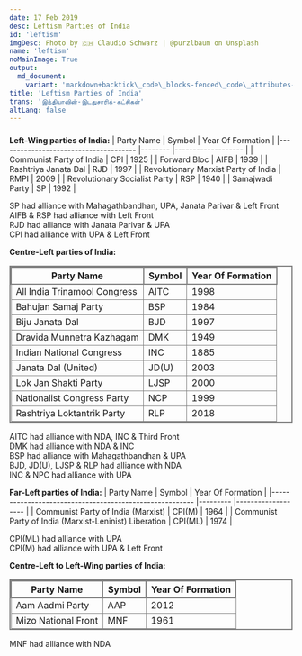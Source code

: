 ```yaml
---
date: 17 Feb 2019
desc: Leftism Parties of India
id: 'leftism'
imgDesc: Photo by 🇨🇭 Claudio Schwarz | @purzlbaum on Unsplash
name: 'leftism'
noMainImage: True
output:
  md_document:
    variant: 'markdown+backtick\_code\_blocks-fenced\_code\_attributes-header\_attributes'
title: 'Leftism Parties of India'
trans: 'இந்தியாவின்-இடதுசாரிக்-கட்சிகள்'
altLang: false
---
```


### 

**Left-Wing parties of India:**
| Party Name                           	| Symbol 	| Year Of Formation 	|
|--------------------------------------	|--------	|-------------------	|
| Communist Party of India             	| CPI    	| 1925              	|
| Forward Bloc                         	| AIFB   	| 1939              	|
| Rashtriya Janata Dal                 	| RJD    	| 1997              	|
| Revolutionary Marxist Party of India 	| RMPI   	| 2009              	|
| Revolutionary Socialist Party        	| RSP    	| 1940              	|
| Samajwadi Party                      	| SP     	| 1992              	|

SP had alliance with Mahagathbandhan, UPA, Janata Parivar & Left Front  
AIFB & RSP had alliance with Left Front  
RJD had alliance with Janata Parivar & UPA  
CPI had alliance with UPA & Left Front  

**Centre-Left parties of India:**

| Party Name                   	| Symbol 	| Year Of Formation 	|
|------------------------------	|--------	|-------------------	|
| All India Trinamool Congress 	| AITC   	| 1998              	|
| Bahujan Samaj Party          	| BSP    	| 1984              	|
| Biju Janata Dal              	| BJD    	| 1997              	|
| Dravida Munnetra Kazhagam    	| DMK    	| 1949              	|
| Indian National Congress     	| INC    	| 1885              	|
| Janata Dal (United)          	| JD(U)  	| 2003              	|
| Lok Jan Shakti Party         	| LJSP   	| 2000              	|
| Nationalist Congress Party   	| NCP    	| 1999              	|
| Rashtriya Loktantrik Party   	| RLP    	| 2018              	|

AITC had alliance with NDA, INC & Third Front  
DMK had alliance with NDA & INC  
BSP had alliance with Mahagathbandhan & UPA  
BJD, JD(U), LJSP & RLP had alliance with NDA  
INC & NPC had alliance with UPA 


**Far-Left parties of India:**
| Party Name                                             	| Symbol  	| Year Of Formation 	|
|--------------------------------------------------------	|---------	|-------------------	|
| Communist Party of India (Marxist)                     	| CPI(M)  	| 1964              	|
| Communist Party of India (Marxist-Leninist) Liberation 	| CPI(ML) 	| 1974              	|

CPI(ML) had alliance with UPA  
CPI(M) had alliance with UPA & Left Front

**Centre-Left to Left-Wing parties of India:**

| Party Name          	| Symbol 	| Year Of Formation 	|
|---------------------	|--------	|-------------------	|
| Aam Aadmi Party     	| AAP    	| 2012              	|
| Mizo National Front 	| MNF    	| 1961              	|

MNF had alliance with NDA


<style>
table{
    border-collapse: collapse;
    border-spacing: 0;
    border:2px solid gray;
}

th{
    border:2px solid gray;
}

td{
    border:1px solid gray;
}
/* 
  body{
    font-family: 'Source Sans Pro', -apple-system, BlinkMacSystemFont, 'Segoe UI', Roboto, 'Helvetica Neue', Arial, sans-serif;
    }
 */
</style>